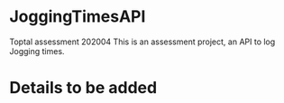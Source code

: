 # JoggingTimesAPI
Toptal assessment 202004
This is an assessment project, an API to log Jogging times.

# Details to be added